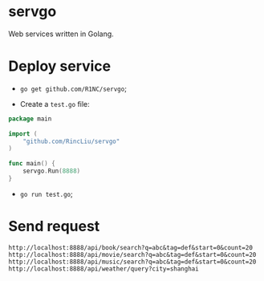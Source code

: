 servgo
===========

Web services written in Golang.

Deploy service
==========

* <CODE>go get github.com/R1NC/servgo</CODE>;

* Create a <CODE>test.go</CODE> file:
```go
package main
	
import (
	"github.com/RincLiu/servgo"
)
	
func main() {
	servgo.Run(8888)
}
```

* <CODE>go run test.go</CODE>;

Send request
==========
```
http://localhost:8888/api/book/search?q=abc&tag=def&start=0&count=20
http://localhost:8888/api/movie/search?q=abc&tag=def&start=0&count=20
http://localhost:8888/api/music/search?q=abc&tag=def&start=0&count=20
http://localhost:8888/api/weather/query?city=shanghai
``` 
